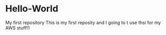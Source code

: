 # Hello-World
My first repository
This is my first reposity and I going to t use thsi for my AWS stuff!1
